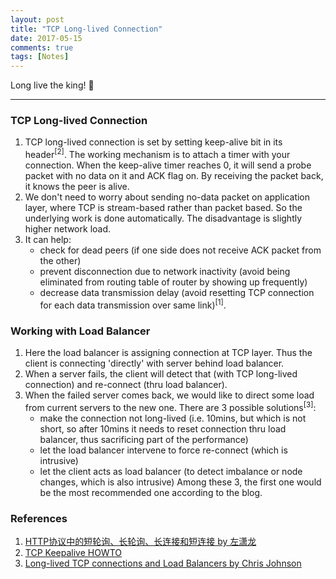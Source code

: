 ```yaml
---
layout: post
title: "TCP Long-lived Connection"
date: 2017-05-15
comments: true
tags: [Notes]
---
```


<div class="post-teaser"> Long live the king! 👑 </div>
<!-- more -->

<hr/>

### TCP Long-lived Connection

1. TCP long-lived connection is set by setting keep-alive bit in its header<sup>[2]</sup>. The working mechanism is to attach a timer with your connection. When the keep-alive timer reaches 0, it will send a probe packet with no data on it and ACK flag on. By receiving the packet back, it knows the peer is alive.
2. We don't need to worry about sending no-data packet on application layer, where TCP is stream-based rather than packet based. So the underlying work is done automatically. The disadvantage is slightly higher network load.
3. It can help:
	* check for dead peers (if one side does not receive ACK packet from the other)
	* prevent disconnection due to network inactivity (avoid being eliminated from routing table of router by showing up frequently)
	* decrease data transmission delay (avoid resetting TCP connection for each data transmission over same link)<sup>[1]</sup>.

### Working with Load Balancer

1. Here the load balancer is assigning connection at TCP layer. Thus the client is connecting 'directly' with server behind load balancer.
2. When a server fails, the client will detect that (with TCP long-lived connection) and re-connect (thru load balancer).
3. When the failed server comes back, we would like to direct some load from current servers to the new one. There are 3 possible solutions<sup>[3]</sup>: 
	* make the connection not long-lived (i.e. 10mins, but which is not short, so after 10mins it needs to reset connection thru load balancer, thus sacrificing part of the performance)
	* let the load balancer intervene to force re-connect (which is intrusive)
	* let the client acts as load balancer (to detect imbalance or node changes, which is also intrusive)
Among these 3, the first one would be the most recommended one according to the blog.

### References
1. [HTTP协议中的短轮询、长轮询、长连接和短连接 by 左潇龙](http://www.cnblogs.com/zuoxiaolong/category/508918.html)
2. [TCP Keepalive HOWTO](http://tldp.org/HOWTO/TCP-Keepalive-HOWTO/overview.html)
3. [Long-lived TCP connections and Load Balancers by Chris Johnson](http://www.ateam-oracle.com/long-lived-tcp-connections-and-load-balancers/)